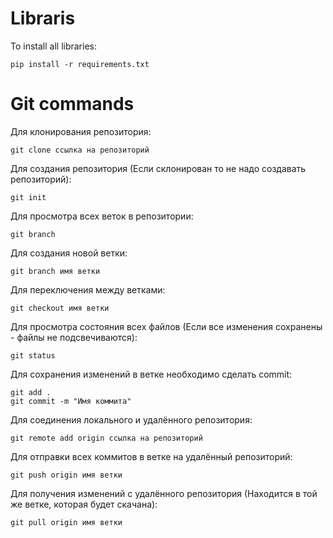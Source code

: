# Libraris
To install all libraries:
<pre><code>pip install -r requirements.txt</code></pre>  
# Git commands  
Для клонирования репозитория:  
<pre><code>git clone ссылка на репозиторий</code></pre>  
Для создания репозитория (Если склонирован то не надо создавать репозиторий):
<pre><code>git init</code></pre>  
Для просмотра всех веток в репозитории:  
<pre><code>git branch</code></pre>  
Для создания новой ветки:  
<pre><code>git branch имя ветки</code></pre>  
Для переключения между ветками:  
<pre><code>git checkout имя ветки</code></pre>  
Для просмотра состояния всех файлов (Если все изменения сохранены - файлы не подсвечиваются):  
<pre><code>git status</code></pre>
Для сохранения изменений в ветке необходимо сделать commit:
<pre><code>git add .
git commit -m "Имя коммита"</code></pre>  
Для соединения локального и удалённого репозитория:
<pre><code>git remote add origin ссылка на репозиторий</code></pre>  
Для отправки всех коммитов в ветке на удалённый репозиторий:  
<pre><code>git push origin имя ветки</code></pre>  
Для получения изменений с удалённого репозитория (Находится в той же ветке, которая будет скачана):
<pre><code>git pull origin имя ветки</code></pre>